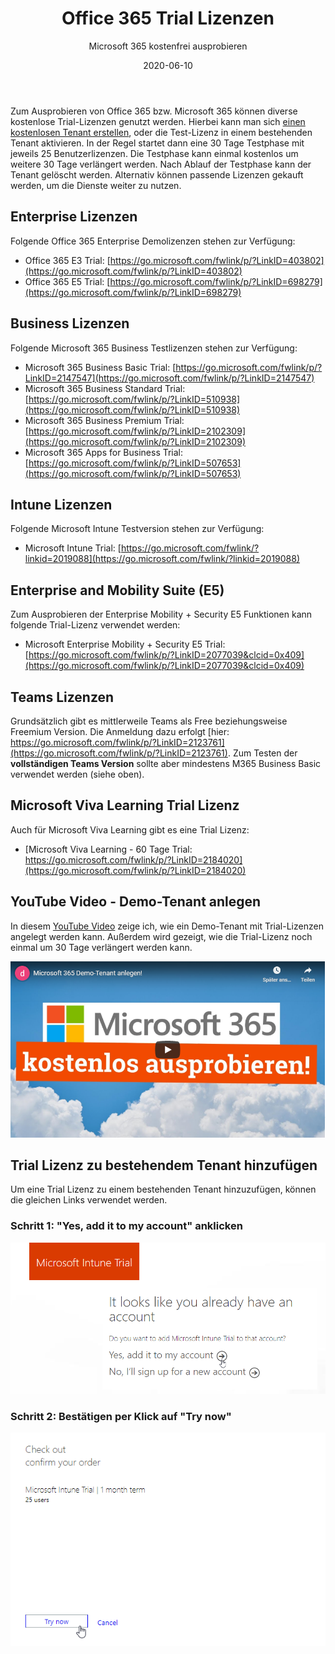 ﻿---
aliases:
    - office-365-trials
slug: Office-365-Trials
title: "Office 365 Trial Lizenzen"
subtitle: Microsoft 365 kostenfrei ausprobieren
date: 2020-06-10
contenttags: [microsoft365, office365, licensing, trial]
cover:
    image: /images/2020/2020-06-10_O365_Trials.png
---

Zum Ausprobieren von Office 365 bzw. Microsoft 365 können diverse kostenlose Trial-Lizenzen genutzt werden. Hierbei kann man sich [einen kostenlosen Tenant erstellen](https://www.youtube.com/watch?v=gCS2RkGWNjA), oder die Test-Lizenz in einem bestehenden Tenant aktivieren. In der Regel startet dann eine 30 Tage Testphase mit jeweils 25 Benutzerlizenzen. Die Testphase kann einmal kostenlos um weitere 30 Tage verlängert werden. Nach Ablauf der Testphase kann der Tenant gelöscht werden. Alternativ können passende Lizenzen gekauft werden, um die Dienste weiter zu nutzen.

## Enterprise Lizenzen

Folgende Office 365 Enterprise Demolizenzen stehen zur Verfügung:

-   Office 365 E3 Trial: [https://go.microsoft.com/fwlink/p/?LinkID=403802](https://go.microsoft.com/fwlink/p/?LinkID=403802)
-   Office 365 E5 Trial: [https://go.microsoft.com/fwlink/p/?LinkID=698279](https://go.microsoft.com/fwlink/p/?LinkID=698279)

## Business Lizenzen

Folgende Microsoft 365 Business Testlizenzen stehen zur Verfügung:

-   Microsoft 365 Business Basic Trial: [https://go.microsoft.com/fwlink/p/?LinkID=2147547](https://go.microsoft.com/fwlink/p/?LinkID=2147547)
-   Microsoft 365 Business Standard Trial: [https://go.microsoft.com/fwlink/p/?LinkID=510938](https://go.microsoft.com/fwlink/p/?LinkID=510938)
-   Microsoft 365 Business Premium Trial: [https://go.microsoft.com/fwlink/p/?LinkID=2102309](https://go.microsoft.com/fwlink/p/?LinkID=2102309)
-   Microsoft 365 Apps for Business Trial: [https://go.microsoft.com/fwlink/p/?LinkID=507653](https://go.microsoft.com/fwlink/p/?LinkID=507653)

## Intune Lizenzen

Folgende Microsoft Intune Testversion stehen zur Verfügung:

-   Microsoft Intune Trial: [https://go.microsoft.com/fwlink/?linkid=2019088](https://go.microsoft.com/fwlink/?linkid=2019088)

## Enterprise and Mobility Suite (E5)

Zum Ausprobieren der Enterprise Mobility + Security E5 Funktionen kann folgende Trial-Lizenz verwendet werden:

-   Microsoft Enterprise Mobility + Security E5 Trial: [https://go.microsoft.com/fwlink/p/?LinkID=2077039&clcid=0x409](https://go.microsoft.com/fwlink/p/?LinkID=2077039&clcid=0x409)

## Teams Lizenzen

Grundsätzlich gibt es mittlerweile Teams als Free beziehungsweise Freemium Version. Die Anmeldung dazu erfolgt [hier: https://go.microsoft.com/fwlink/p/?LinkID=2123761](https://go.microsoft.com/fwlink/p/?LinkID=2123761).
Zum Testen der **vollständigen Teams Version** sollte aber mindestens M365 Business Basic verwendet werden (siehe oben).

## Microsoft Viva Learning Trial Lizenz

Auch für Microsoft Viva Learning gibt es eine Trial Lizenz:

-   [Microsoft Viva Learning - 60 Tage Trial: https://go.microsoft.com/fwlink/p/?LinkID=2184020](https://go.microsoft.com/fwlink/p/?LinkID=2184020)

## YouTube Video - Demo-Tenant anlegen

In diesem [YouTube Video](https://www.youtube.com/watch?v=gCS2RkGWNjA) zeige ich, wie ein Demo-Tenant mit Trial-Lizenzen angelegt werden kann. Außerdem wird gezeigt, wie die Trial-Lizenz noch einmal um 30 Tage verlängert werden kann.

[![Microsoft 365 Demo-Tenant anlegen! (YouTube)](/images/2020/2020-07-28_yt_M365_ausprobieren.png "Microsoft 365 Demo-Tenant anlegen! (YouTube)")](https://www.youtube.com/watch?v=gCS2RkGWNjA)

## Trial Lizenz zu bestehendem Tenant hinzufügen

Um eine Trial Lizenz zu einem bestehenden Tenant hinzuzufügen, können die gleichen Links verwendet werden.

### Schritt 1: "Yes, add it to my account" anklicken

![Microsoft 365 Trial Lizenz zu bestehenden Tenant hinzufügen (1)](/images/2020/2020-07-28_IntuneTrial_1.png "Microsoft 365 Trial Lizenz zu bestehenden Tenant hinzufügen (1)")

### Schritt 2: Bestätigen per Klick auf "Try now"

![Microsoft 365 Trial Lizenz zu bestehenden Tenant hinzufügen (2)](/images/2020/2020-07-28_IntuneTrial_2.png "Microsoft 365 Trial Lizenz zu bestehenden Tenant hinzufügen (2)")
